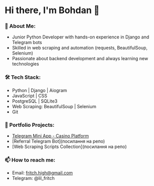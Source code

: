 # Hi there, I'm Bohdan 👋

### 🚀 About Me:
- Junior Python Developer with hands-on experience in Django and Telegram bots
- Skilled in web scraping and automation (requests, BeautifulSoup, Selenium)
- Passionate about backend development and always learning new technologies

### 🛠️ Tech Stack:
- Python | Django | Aiogram
- JavaScript | CSS
- PostgreSQL | SQLite3
- Web Scraping: BeautifulSoup | Selenium
- Git

### 📂 Portfolio Projects:
- [Telegram Mini App - Casino Platform](https://github.com/lil-fritch/casino-mini-app)
- [Referral Telegram Bot](посилання на репо)
- [Web Scraping Scripts Collection](посилання на репо)

### 📫 How to reach me:
- Email: fritch.high@gmail.com
- Telegram: @lil_fritch
